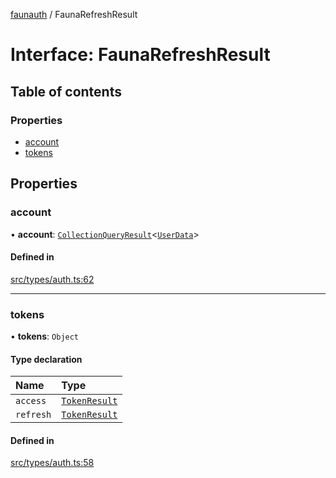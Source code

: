 [faunauth](../index.md) / FaunaRefreshResult

# Interface: FaunaRefreshResult

## Table of contents

### Properties

- [account](FaunaRefreshResult.md#account)
- [tokens](FaunaRefreshResult.md#tokens)

## Properties

### account

• **account**: [`CollectionQueryResult`](CollectionQueryResult.md)<[`UserData`](UserData.md)\>

#### Defined in

[src/types/auth.ts:62](https://github.com/alexnitta/faunauth/blob/7e6e39b/src/types/auth.ts#L62)

___

### tokens

• **tokens**: `Object`

#### Type declaration

| Name | Type |
| :------ | :------ |
| `access` | [`TokenResult`](TokenResult.md) |
| `refresh` | [`TokenResult`](TokenResult.md) |

#### Defined in

[src/types/auth.ts:58](https://github.com/alexnitta/faunauth/blob/7e6e39b/src/types/auth.ts#L58)
